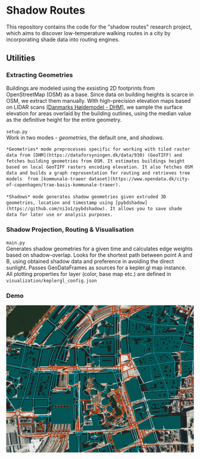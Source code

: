 # Shadow Routes
This repository contains the code for the "shadow routes" research project, which aims to discover low-temperature walking routes in a city by incorporating shade data into routing engines.

## Utilities

### Extracting Geometries
Buildings are modeled using the exsisting 2D footprints from OpenStreetMap (OSM) as a base. Since data on building heights is scarce in OSM, we extract them manually. With high-precision elevation maps based on LIDAR scans [(Danmarks Højdemodel - DHM)](https://kortviseren.dk/side/hoejdemodeller.html), we sample the surface elevation for areas overlaid by the building outlines, using the median value as the definitive height for the entire geometry. 

   `setup.py` \
    Work in two modes - *geometries*, the default one, and *shadows*.

    *Geometries* mode preprocesses specific for working with tiled raster data from [DHM](https://dataforsyningen.dk/data/930) (GeoTIFF) and fetches building geometries from OSM. It estimates buildings height based on local GeoTIFF rasters encoding elevation. It also fetches OSM data and builds a graph representation for routing and retrieves tree models  from [kommunale-traeer dataset](https://www.opendata.dk/city-of-copenhagen/trae-basis-kommunale-traeer).

    *Shadows* mode generates shadow geometries given extruded 3D geometries, location and timestamp using [pybdshadow](https://github.com/ni1o1/pybdshadow). It allows you to save shade data for later use or analysis purposes.
    
### Shadow Projection, Routing & Visualisation
   `main.py` \
    Generates shadow geometries for a given time and calculates edge weights based on shadow-overlap. Looks for the shortest path between point A and B, using obtained shadow data and preference in avoiding the direct sunlight. Passes GeoDataFrames as sources for a kepler.gl map instance. All plotting properties for layer (color, base map etc.) are defined in `visualization/keplergl_config.json`
   
    
### Demo
![Building shadows central CPH](./misc/demo_gif.gif)

